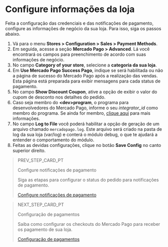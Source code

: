 # Configure informações da loja
 
Feita a configuração das credenciais e das notificações de pagamento, configure as informações de negócio da sua loja. Para isso, siga os passos abaixo.

1. Vá para o menu **Stores > Configuration > Sales > Payment Methods**.
2. Em seguida, acesse a seção **Mercado Pago > Advanced**. Lá você encontrará os campos para preenchimento de acordo com suas informações de negócio.
3. No campo **Category of your store**, selecione a **categoria da sua loja**.
4. Em **Use Mercado Pago Success Pago**, indique se será habilitada ou não a página de sucesso do Mercado Pago após a realização das vendas. Esta página está preparada para exibir mensagens para cada status de pagamento.
5. No campo **Show Discount Coupon**, ative a opção de exibir o valor do cupom de desconto nos detalhes do pedido.
6. Caso seja membro do **&lt;dev&gt;program**, o programa para desenvolvedores do Mercado Pago, informe o seu *integrator_id* como membro do programa. Se ainda for membro, [clique aqui](https://www.mercadopago[FAKER][URL][DOMAIN]/developers/pt/developer-program) para mais informações.
7. No campo **Log to File** você poderá habilitar a opção de geração de um arquivo chamado `mercadopago.log`. Este arquivo será criado na pasta de log da sua loja (var/log) e conterá o módulo debug, o que te ajudará a entender o comportamento do módulo.
8. Feitas as devidas configurações, clique no botão **Save Config** no canto superior direito.

> PREV_STEP_CARD_PT
>
> Configure notificações de pagamento
>
> Siga as etapas para configurar o status do pedido para notificações de pagamento.
>
> [Configure notificações de pagamento](/developers/pt/docs/magento-two/integration-configuration/notifications)

> NEXT_STEP_CARD_PT
>
> Configuração de pagamentos
>
> Saiba como configurar os checkouts do Mercado Pago para receber os pagamento de sua loja.
>
> [Configuração de pagamentos](/developers/pt/docs/magento-two/payment-configuration)